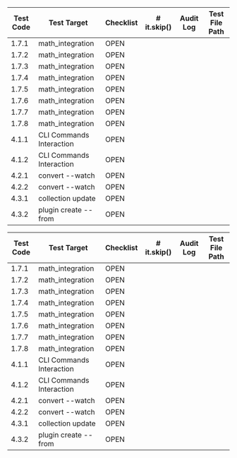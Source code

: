 
| Test Code | Test Target         | Checklist | # it.skip() | Audit Log      | Test File Path                                         |
|-----------|---------------------|-----------|-------------|---------------|--------------------------------------------------------|
| 1.7.1    | math_integration    | OPEN     |            |              |                                                       |
| 1.7.2    | math_integration    | OPEN     |            |              |                                                       |
| 1.7.3    | math_integration    | OPEN     |            |              |                                                       |
| 1.7.4    | math_integration    | OPEN     |            |              |                                                       |
| 1.7.5    | math_integration    | OPEN     |            |              |                                                       |
| 1.7.6    | math_integration    | OPEN     |            |              |                                                       |
| 1.7.7    | math_integration    | OPEN     |            |              |                                                       |
| 1.7.8    | math_integration    | OPEN     |            |              |                                                       |
| 4.1.1    | CLI Commands Interaction| OPEN     |            |              |                                                       |
| 4.1.2    | CLI Commands Interaction| OPEN     |            |              |                                                       |
| 4.2.1    | convert --watch     | OPEN     |            |              |                                                       |
| 4.2.2    | convert --watch     | OPEN     |            |              |                                                       |
| 4.3.1    | collection update   | OPEN     |            |              |                                                       |
| 4.3.2    | plugin create --from| OPEN     |            |              |                                                       |

| Test Code | Test Target         | Checklist | # it.skip() | Audit Log      | Test File Path                                         |
|-----------|---------------------|-----------|-------------|---------------|--------------------------------------------------------|
| 1.7.1    | math_integration    | OPEN     |            |              |                                                       |
| 1.7.2    | math_integration    | OPEN     |            |              |                                                       |
| 1.7.3    | math_integration    | OPEN     |            |              |                                                       |
| 1.7.4    | math_integration    | OPEN     |            |              |                                                       |
| 1.7.5    | math_integration    | OPEN     |            |              |                                                       |
| 1.7.6    | math_integration    | OPEN     |            |              |                                                       |
| 1.7.7    | math_integration    | OPEN     |            |              |                                                       |
| 1.7.8    | math_integration    | OPEN     |            |              |                                                       |
| 4.1.1    | CLI Commands Interaction| OPEN     |            |              |                                                       |
| 4.1.2    | CLI Commands Interaction| OPEN     |            |              |                                                       |
| 4.2.1    | convert --watch     | OPEN     |            |              |                                                       |
| 4.2.2    | convert --watch     | OPEN     |            |              |                                                       |
| 4.3.1    | collection update   | OPEN     |            |              |                                                       |
| 4.3.2    | plugin create --from| OPEN     |            |              |                                                       |
